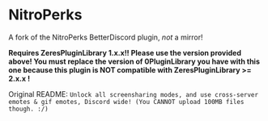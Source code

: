# NitroPerks
A fork of the NitroPerks BetterDiscord plugin, *not* a mirror!

**Requires ZeresPluginLibrary 1.x.x!! Please use the version provided above! You must replace the version of 0PluginLibrary you have with this one because this plugin is NOT compatible with ZeresPluginLibrary >= 2.x.x !**

Original README:
`Unlock all screensharing modes, and use cross-server emotes & gif emotes, Discord wide! (You CANNOT upload 100MB files though. :/)`
